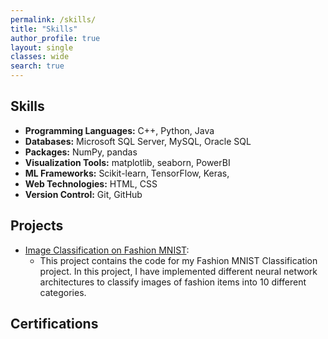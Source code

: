 ```yaml
---
permalink: /skills/
title: "Skills"
author_profile: true
layout: single
classes: wide
search: true
---
```


## Skills

- **Programming Languages:** C++, Python, Java
- **Databases:** Microsoft SQL Server, MySQL, Oracle SQL
- **Packages:** NumPy, pandas
- **Visualization Tools:** matplotlib, seaborn, PowerBI
- **ML Frameworks:** Scikit-learn, TensorFlow, Keras, 
- **Web Technologies:** HTML, CSS
- **Version Control:** Git, GitHub

## Projects

- [Image Classification on Fashion MNIST](https://github.com/rakshithravi16/FashionMNIST):
  - This project contains the code for my Fashion MNIST Classification project. In this project, I have implemented different neural network architectures to classify images of fashion items into 10 different categories.

## Certifications
